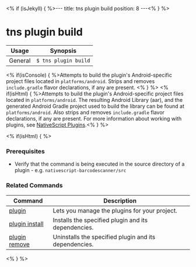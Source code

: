 <% if (isJekyll) { %>---
title: tns plugin build
position: 8
---<% } %>
# tns plugin build


Usage | Synopsis
------|-------
General | `$ tns plugin build`

<% if(isConsole) { %>Attempts to build the plugin's Android-specific project files located in `platforms/android`. Strips and removes `include.gradle` flavor declarations, if any are present. <% } %>
<% if(isHtml) { %>Attempts to build the plugin's Android-specific project files located in `platforms/android`. The resulting Android Library (aar), and the generated Android Gradle project used to build the library can be found at `platforms/android`. Also strips and removes `include.gradle` flavor declarations, if any are present. For more information about working with plugins, see [NativeScript Plugins](https://github.com/NativeScript/nativescript-cli/blob/master/PLUGINS.md).<% } %>


<% if(isHtml) { %>
### Prerequisites

* Verify that the command is being executed in the source directory of a plugin - e.g. `nativescript-barcodescanner/src`

### Related Commands

Command | Description
----------|----------
[plugin](plugin.html) | Lets you manage the plugins for your project.
[plugin install](plugin-install.html) | Installs the specified plugin and its dependencies.
[plugin remove](plugin-remove.html) | Uninstalls the specified plugin and its dependencies.
<% } %>
